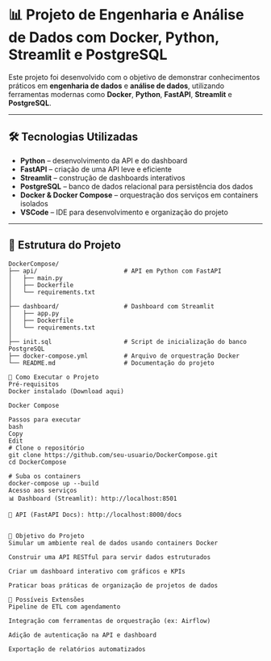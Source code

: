 # 📊 Projeto de Engenharia e Análise de Dados com Docker, Python, Streamlit e PostgreSQL

Este projeto foi desenvolvido com o objetivo de demonstrar conhecimentos práticos em **engenharia de dados** e **análise de dados**, utilizando ferramentas modernas como **Docker**, **Python**, **FastAPI**, **Streamlit** e **PostgreSQL**.

---

## 🛠 Tecnologias Utilizadas

- **Python** – desenvolvimento da API e do dashboard
- **FastAPI** – criação de uma API leve e eficiente
- **Streamlit** – construção de dashboards interativos
- **PostgreSQL** – banco de dados relacional para persistência dos dados
- **Docker & Docker Compose** – orquestração dos serviços em containers isolados
- **VSCode** – IDE para desenvolvimento e organização do projeto

---

## 📁 Estrutura do Projeto

```text
DockerCompose/
├── api/                        # API em Python com FastAPI
│   ├── main.py
│   ├── Dockerfile
│   └── requirements.txt
│
├── dashboard/                  # Dashboard com Streamlit
│   ├── app.py
│   ├── Dockerfile
│   └── requirements.txt
│
├── init.sql                    # Script de inicialização do banco PostgreSQL
├── docker-compose.yml          # Arquivo de orquestração Docker
└── README.md                   # Documentação do projeto

🚀 Como Executar o Projeto
Pré-requisitos
Docker instalado (Download aqui)

Docker Compose

Passos para executar
bash
Copy
Edit
# Clone o repositório
git clone https://github.com/seu-usuario/DockerCompose.git
cd DockerCompose

# Suba os containers
docker-compose up --build
Acesso aos serviços
📊 Dashboard (Streamlit): http://localhost:8501

🧪 API (FastAPI Docs): http://localhost:8000/docs


🎯 Objetivo do Projeto
Simular um ambiente real de dados usando containers Docker

Construir uma API RESTful para servir dados estruturados

Criar um dashboard interativo com gráficos e KPIs

Praticar boas práticas de organização de projetos de dados

🧠 Possíveis Extensões
Pipeline de ETL com agendamento

Integração com ferramentas de orquestração (ex: Airflow)

Adição de autenticação na API e dashboard

Exportação de relatórios automatizados